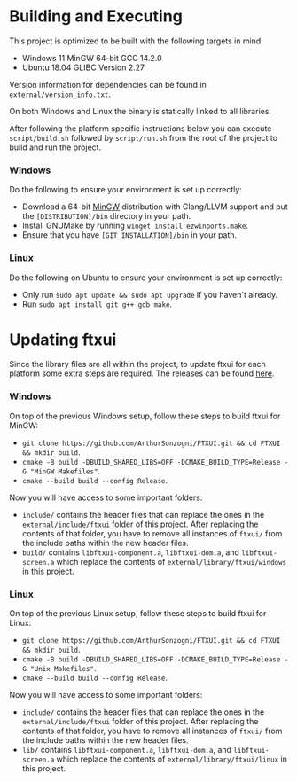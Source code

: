 # Building and Executing
This project is optimized to be built with the following targets in mind:
- Windows 11 MinGW 64-bit GCC 14.2.0
- Ubuntu 18.04 GLIBC Version 2.27

Version information for dependencies can be found in `external/version_info.txt`.

On both Windows and Linux the binary is statically linked to all libraries.

After following the platform specific instructions below you can execute `script/build.sh` followed by `script/run.sh`
from the root of the project to build and run the project.

### Windows
Do the following to ensure your environment is set up correctly:
- Download a 64-bit [MinGW](https://winlibs.com/) distribution with Clang/LLVM support and put the `[DISTRIBUTION]/bin`
  directory in your path.
- Install GNUMake by running `winget install ezwinports.make`.
- Ensure that you have `[GIT_INSTALLATION]/bin` in your path.

### Linux
Do the following on Ubuntu to ensure your environment is set up correctly:
- Only run `sudo apt update && sudo apt upgrade` if you haven't already.
- Run `sudo apt install git g++ gdb make`.

# Updating ftxui
Since the library files are all within the project, to update ftxui for each platform some extra steps are required. The
releases can be found [here](https://github.com/ArthurSonzogni/ftxui/releases).

### Windows
On top of the previous Windows setup, follow these steps to build ftxui for MinGW:
- `git clone https://github.com/ArthurSonzogni/FTXUI.git && cd FTXUI && mkdir build`.
- `cmake -B build -DBUILD_SHARED_LIBS=OFF -DCMAKE_BUILD_TYPE=Release -G "MinGW Makefiles"`.
- `cmake --build build --config Release`.

Now you will have access to some important folders:
- `include/` contains the header files that can replace the ones in the `external/include/ftxui` folder of this project.
  After replacing the contents of that folder, you have to remove all instances of `ftxui/` from the include paths
  within the new header files.
- `build/` contains `libftxui-component.a`, `libftxui-dom.a`, and `libftxui-screen.a` which replace the contents of
  `external/library/ftxui/windows` in this project.

### Linux
On top of the previous Linux setup, follow these steps to build ftxui for Linux:
- `git clone https://github.com/ArthurSonzogni/FTXUI.git && cd FTXUI && mkdir build`.
- `cmake -B build -DBUILD_SHARED_LIBS=OFF -DCMAKE_BUILD_TYPE=Release -G "Unix Makefiles"`.
- `cmake --build build --config Release`.

Now you will have access to some important folders:
- `include/` contains the header files that can replace the ones in the `external/include/ftxui` folder of this project.
  After replacing the contents of that folder, you have to remove all instances of `ftxui/` from the include paths
  within the new header files.
- `lib/` contains `libftxui-component.a`, `libftxui-dom.a`, and `libftxui-screen.a` which replace the contents of
  `external/library/ftxui/linux` in this project.
